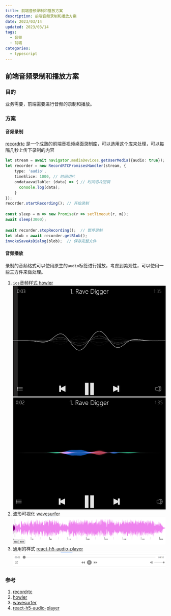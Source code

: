 ```yaml
---
title: 前端音频录制和播放方案
description: 前端音频录制和播放方案
date: 2023/03/14
updated: 2023/03/14
tags:
  - 音频
  - 前端
categories:
  - typescript
---
```


## 前端音频录制和播放方案

### 目的
业务需要，前端需要进行音频的录制和播放。

### 方案
#### 音频录制
[recordrtc](https://recordrtc.org/) 是一个成熟的前端音视频桌面录制库，可以选用这个库来处理，可以每隔几秒上传下录制的内容

``` ts
let stream = await navigator.mediaDevices.getUserMedia({audio: true}); // 获取权限
let recorder = new RecordRTCPromisesHandler(stream, {
    type: 'audio',
    timeSlice: 1000, // 时间切片
    ondataavailable: (data) => { // 时间切片回调
      console.log(data);
    }
});
recorder.startRecording(); // 开始录制

const sleep = m => new Promise(r => setTimeout(r, m));
await sleep(3000);

await recorder.stopRecording();  // 暂停录制
let blob = await recorder.getBlob();
invokeSaveAsDialog(blob);  // 保存完整文件

```
#### 音频播放
录制的音频格式可以使用原生的`audio`标签进行播放，考虑到美观性，可以使用一些三方件来做处理。

1. `ios`音频样式 [howler](https://howlerjs.com/)
![](前端音频录制和播放方案/01.png)
![](前端音频录制和播放方案/02.png)
2. 波形可视化 [wavesurfer](https://wavesurfer-js.org/)
![](前端音频录制和播放方案/03.png)  
3. 通用的样式 [react-h5-audio-player](https://www.npmjs.com/package/react-h5-audio-player)
![](前端音频录制和播放方案/04.png)  

### 参考

1. [recordrtc](https://recordrtc.org/)
2. [howler](https://howlerjs.com/)
3. [wavesurfer](https://wavesurfer-js.org/)
4. [react-h5-audio-player](https://www.npmjs.com/package/react-h5-audio-player)

